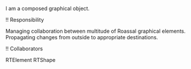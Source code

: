 I am a composed graphical object.

!! Responsibility

Managing collaboration between multitude of Roassal graphical elements.
Propagating changes from outside  to appropriate destinations.

!! Collaborators

RTElement
RTShape
